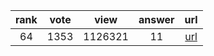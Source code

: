 
| rank | vote | view | answer | url |
|:-:|:-:|:-:|:-:|:-:|
|64|1353|1126321|11| [url](http://stackoverflow.com/questions/4906977/how-do-i-access-environment-variables-from-python) |

